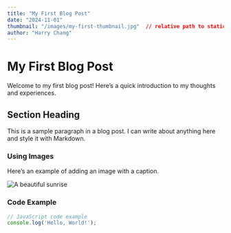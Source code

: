 ```yaml
---
title: "My First Blog Post"
date: "2024-11-01"
thumbnail: "/images/my-first-thumbnail.jpg"  // relative path to static folder
author: "Harry Chang"
---
```


# My First Blog Post

Welcome to my first blog post! Here’s a quick introduction to my thoughts and experiences.

## Section Heading

This is a sample paragraph in a blog post. I can write about anything here and style it with Markdown.

### Using Images

Here’s an example of adding an image with a caption.

![A beautiful sunrise](/images/sunrise.jpg)

### Code Example

```js
// JavaScript code example
console.log('Hello, World!');
